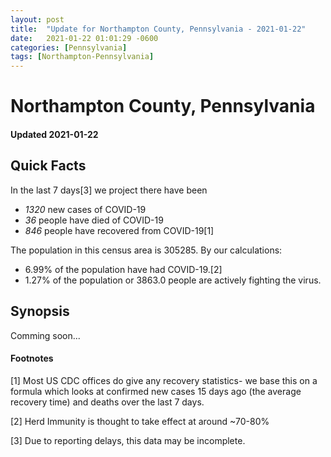 ```yaml
---
layout: post
title:  "Update for Northampton County, Pennsylvania - 2021-01-22"
date:   2021-01-22 01:01:29 -0600
categories: [Pennsylvania]
tags: [Northampton-Pennsylvania]
---
```


# Northampton County, Pennsylvania
#### Updated 2021-01-22

## Quick Facts

In the last 7 days[3] we project there have been
- *1320* new cases of COVID-19
- *36* people have died of COVID-19
- *846* people have recovered from COVID-19[1]

The population in this census area is 305285. By our calculations:
- 6.99% of the population have had COVID-19.[2]
- 1.27% of the population or 3863.0 people are actively fighting the virus.

## Synopsis

Comming soon...


#### Footnotes

[1] Most US CDC offices do give any recovery statistics- we base this on a formula which looks at confirmed new cases
15 days ago (the average recovery time) and deaths over the last 7 days.

[2] Herd Immunity is thought to take effect at around ~70-80%

[3] Due to reporting delays, this data may be incomplete.
 
    